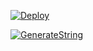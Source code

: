 [![Deploy](https://www.herokucdn.com/deploy/button.svg)](https://heroku.com/deploy?template=https:https://github.com/sndkcs/MuS_AlF)

[![GenerateString](https://img.shields.io/badge/repl.it-generateString-yellowgreen)](https://replit.com/@vorcl/generatestringsession#Ufo.py)
